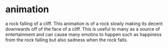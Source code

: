 # animation
a rock falling of a cliff.
This animation is of a rock slowly making its decent downwards off of the face of a cliff. This is useful to many as a source of entertainment and can cause many emotins to happen such as happiness from the rock falling but also sadness when the rock falls.
